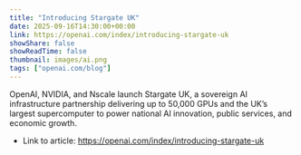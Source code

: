 ```yaml
---
title: "Introducing Stargate UK"
date: 2025-09-16T14:30:00+00:00
link: https://openai.com/index/introducing-stargate-uk
showShare: false
showReadTime: false
thumbnail: images/ai.png
tags: ["openai.com/blog"]
---
```

OpenAI, NVIDIA, and Nscale launch Stargate UK, a sovereign AI infrastructure partnership delivering up to 50,000 GPUs and the UK’s largest supercomputer to power national AI innovation, public services, and economic growth.

- Link to article: https://openai.com/index/introducing-stargate-uk